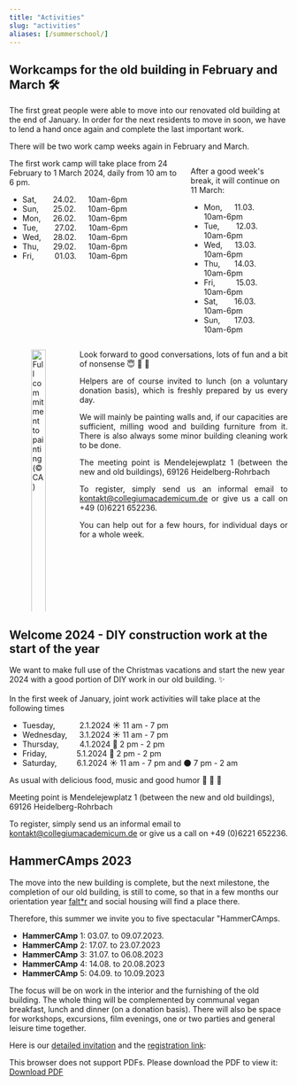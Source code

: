 ```yaml
---
title: "Activities"
slug: "activities"
aliases: [/summerschool/]
---
```


## Workcamps for the old building in February and March 🛠️

The first great people were able to move into our renovated old building at the end of January.
In order for the next residents to move in soon, we have to lend a hand once again and complete the last important work.

There will be two work camp weeks again in February and March.

<div class="columns">
<div class="column" style="text-align: left">
The first work camp will take place from 24 February to 1 March 2024, daily from 10 am to 6 pm.

- Sat, &emsp;&nbsp;&nbsp; 24.02. &emsp; 10am-6pm
- Sun, &emsp;&nbsp; 25.02. &emsp; 10am-6pm
- Mon, &emsp; 26.02. &emsp; 10am-6pm
- Tue, &emsp;&nbsp;&nbsp; 27.02. &emsp; 10am-6pm
- Wed, &emsp; 28.02. &emsp; 10am-6pm
- Thu, &emsp;&nbsp; 29.02. &emsp; 10am-6pm
- Fri, &emsp;&nbsp;&nbsp;&nbsp;&nbsp; 01.03. &emsp; 10am-6pm

</div>

<div class="column" style="text-align: left">

After a good week's break, it will continue on 11 March:

- Mon, &emsp; 11.03. &emsp; 10am-6pm
- Tue, &emsp;&nbsp;&nbsp; 12.03. &emsp; 10am-6pm️
- Wed, &emsp; 13.03. &emsp; 10am-6pm️
- Thu, &emsp;&nbsp; 14.03. &emsp; 10am-6pm
- Fri, &emsp;&nbsp;&nbsp;&nbsp;&nbsp; 15.03. &emsp; 10am-6pm
- Sat, &emsp;&nbsp;&nbsp; 16.03. &emsp; 10am-6pm
- Sun, &emsp;&nbsp; 17.03. &emsp; 10am-6pm

</div>
</div>

<div class="columns">

<div class="column" style="text-align: left;">

<figure>
<img alt="Full commitment to painting (&#169; CA)" src="/newsletter/Jahresrueckblick23/img13.jpg" width=100%" />
<figcaption style="text-align:centre;">
<p> Full commitment to painting (&#169; CA)
</p>
</figcaption>
</figure>


</div>
<div class="column" style="text-align: justify">

Look forward to good conversations, lots of fun and a bit of nonsense  😇 🎵 🥳

Helpers are of course invited to lunch (on a voluntary donation basis), which is freshly prepared by us every day.

We will mainly be painting walls and, if our capacities are sufficient, milling wood and building furniture from it.
There is also always some minor building cleaning work to be done.

The meeting point is Mendelejewplatz 1 (between the new and old buildings), 69126 Heidelberg-Rohrbach

To register, simply send us an informal email to kontakt@collegiumacademicum.de or give us a call on +49 (0)6221 652236.

You can help out for a few hours, for individual days or for a whole week.

</div>
</div>

## Welcome 2024 - DIY construction work at the start of the year

We want to make full use of the Christmas vacations and start the new year 2024 with a good portion of DIY work in our old building. ✨
<br><br>
In the first week of January, joint work activities will take place at the following times
- Tuesday, &emsp;&emsp;&nbsp;&nbsp; 2.1.2024 ☀️ 11 am - 7 pm️
- Wednesday, &emsp; 3.1.2024 ☀️ 11 am - 7 pm️
- Thursday, &emsp;&nbsp;&nbsp;&nbsp;&nbsp; 4.1.2024 🌙 2 pm - 2 pm
- Friday, &emsp;&emsp;&emsp;&nbsp; 5.1.2024 🌙 2 pm - 2 pm
- Saturday, &emsp;&emsp; 6.1.2024 ☀️ 11 am - 7 pm and 🌑 7 pm - 2 am

As usual with delicious food, music and good humor 🍕 🎵 🥳

Meeting point is Mendelejewplatz 1 (between the new and old buildings), 69126 Heidelberg-Rohrbach

To register, simply send us an informal email to kontakt@collegiumacademicum.de or give us a call on +49 (0)6221 652236.

## HammerCAmps 2023

The move into the new building is complete, but the next milestone, the completion of our old building, is still to come, so that in a few months our orientation year [falt*r](https://faltr.de/home) and social housing will find a place there.

Therefore, this summer we invite you to five spectacular "HammerCAmps.
* **HammerCAmp** 1: 03.07. to 09.07.2023.
* **HammerCAmp** 2: 17.07. to 23.07.2023
* **HammerCAmp** 3: 31.07. to 06.08.2023
* **HammerCAmp** 4: 14.08. to 20.08.2023
* **HammerCAmp** 5: 04.09. to 10.09.2023

The focus will be on work in the interior and the furnishing of the old building. The whole thing will be complemented by communal vegan breakfast, lunch and dinner (on a donation basis). There will also be space for workshops, excursions, film evenings, one or two parties and general leisure time together.

Here is our [detailed invitation](Invitation_HammerCAmps.pdf) and the [registration link](https://app.guestoo.de/public/event/bf84e343-94e0-4cec-a5ec-a709190dc13a):

<object data="Invitation_HammerCAmps.pdf" type="application/pdf" width="100%" height="100%"> This browser does not support PDFs. Please download the PDF to view it: <a href="Invitation_HammerCAmps.pdf">Download PDF</a></object>
